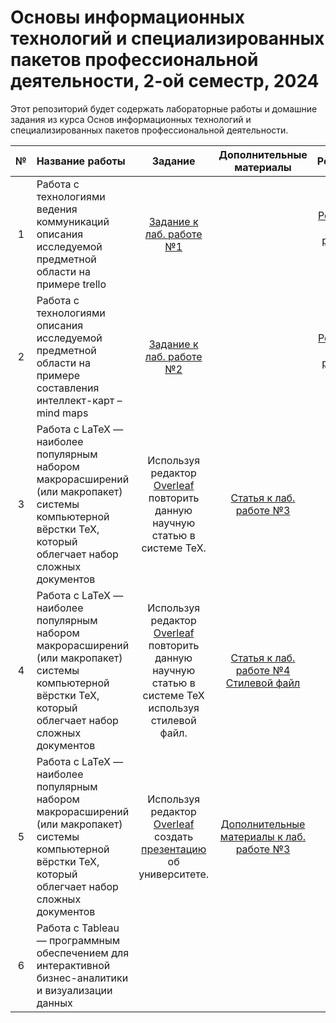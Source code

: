 # Основы информационных технологий и специализированных пакетов профессиональной деятельности, 2-ой семестр, 2024

Этот репозиторий будет содержать лабораторные работы и домашние задания из курса Основ информационных технологий и специализированных пакетов профессиональной деятельности.

| № | Название работы | Задание | Дополнительные материалы | Решение |
|:------:|:----------|:----------:|:----------:|:----------:|
|1|Работа с технологиями ведения коммуникаций описания исследуемой предметной области на примере trello|[Задание к лаб. работе №1](./Задания/lab1-2.docx)| |[Решение лаб. работы №1](https://ivannorkinn.kaiten.ru/space/350135/lists)
|2|Работа с технологиями описания исследуемой предметной области на примере составления интеллект-карт – mind maps|[Задание к лаб. работе №2](./Задания/lab1-2.docx)| |[Решение лаб. работы №2](./Решения/Литература.xmind)
|3|Работа с LaTeX — наиболее популярным набором макрорасширений (или макропакет) системы компьютерной вёрстки TeX, который облегчает набор сложных документов| Используя редактор [Overleaf](https://overleaf.com) повторить данную научную статью в системе TeX.| [Статья к лаб. работе №3](./Дополнительные_материалы/Статья1.pdf)|
|4|Работа с LaTeX — наиболее популярным набором макрорасширений (или макропакет) системы компьютерной вёрстки TeX, который облегчает набор сложных документов| Используя редактор [Overleaf](https://overleaf.com) повторить данную научную статью в системе TeX используя стилевой файл.| [Статья к лаб. работе №4](./Дополнительные_материалы/Статья1.pdf) <br> [Стилевой файл](./Дополнительные_материалы/стилевой_файл.zip)|
|5|Работа с LaTeX — наиболее популярным набором макрорасширений (или макропакет) системы компьютерной вёрстки TeX, который облегчает набор сложных документов| Используя редактор [Overleaf](https://overleaf.com) создать [презентацию](./Задания/lab5.doc) об университете.| [Дополнительные материалы к лаб. работе №3](./Дополнительные_материалы/lab5.doc)|
|6|Работа с Tableau — программным обеспечением для интерактивной бизнес-аналитики и визуализации данных|
